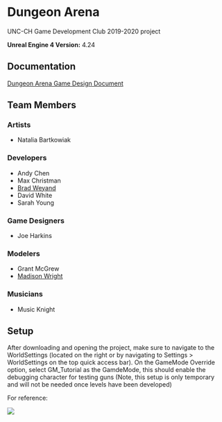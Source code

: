 # Dungeon Arena
UNC-CH Game Development Club 2019-2020 project

**Unreal Engine 4 Version:** 4.24

## Documentation
[Dungeon Arena Game Design Document](https://drive.google.com/file/d/1-KNggtI5aKWcaPmIsNY5ysCKOZsO96Ri/view?usp=sharing)


## Team Members
### Artists
- Natalia Bartkowiak

### Developers
- Andy Chen
- Max Christman
- [Brad Weyand](https://github.com/bsweyand)
- David White
- Sarah Young

### Game Designers
- Joe Harkins

### Modelers
- Grant McGrew
- [Madison Wright](https://github.com/WrightMadison)

### Musicians
- Music Knight


## Setup
After downloading and opening the project, make sure to navigate to the WorldSettings (located on the right or by navigating to
Settings > WorldSettings on the top quick access bar). On the GameMode Override option, select GM_Tutorial as the GamdeMode, this should enable the debugging character for testing guns (Note, this setup is only temporary and will not be needed once levels have been developed) 

For reference: 

<img src="https://cdn.discordapp.com/attachments/602595410581651459/641463593883140097/unknown.png" />

